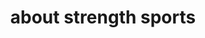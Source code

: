 ---
layout: layouts/simple-page.njk
title: about strength sports
eleventyNavigation:
    key: about
    parent: strength sports
    order: 3
---